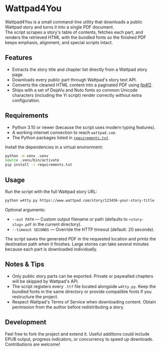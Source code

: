 # Wattpad4You

Wattpad4You is a small command-line utility that downloads a public Wattpad story and turns it into a single PDF document.  
The script scrapes a story's table of contents, fetches each part, and renders the retrieved HTML with the bundled fonts so the finished PDF keeps emphasis, alignment, and special scripts intact.

## Features
- Extracts the story title and chapter list directly from a Wattpad story page.
- Downloads every public part through Wattpad's story text API.
- Converts the cleaned HTML content into a paginated PDF using [fpdf2](https://pyfpdf.github.io/fpdf2/).
- Ships with a set of DejaVu and Noto fonts so common Unicode characters (including the Yi script) render correctly without extra configuration.

## Requirements
- Python 3.10 or newer (because the script uses modern typing features).
- A working internet connection to reach `wattpad.com`.
- The Python packages listed in [`requirements.txt`](requirements.txt).

Install the dependencies in a virtual environment:

```bash
python -m venv .venv
source .venv/bin/activate
pip install -r requirements.txt
```

## Usage
Run the script with the full Wattpad story URL:

```bash
python w4tty.py https://www.wattpad.com/story/123456-your-story-title
```

Optional arguments:

- `--out PATH` — Custom output filename or path (defaults to `<story-slug>.pdf` in the current directory).
- `--timeout SECONDS` — Override the HTTP timeout (default: 20 seconds).

The script saves the generated PDF in the requested location and prints the destination path when it finishes. Large stories can take several minutes because each part is downloaded individually.

## Notes & Tips
- Only public story parts can be exported. Private or paywalled chapters will be skipped by Wattpad's API.
- The script registers every `.ttf` file located alongside `w4tty.py`. Keep the bundled fonts in the same directory or provide compatible fonts if you restructure the project.
- Respect Wattpad's Terms of Service when downloading content. Obtain permission from the author before redistributing a story.

## Development
Feel free to fork the project and extend it. Useful additions could include EPUB output, progress indicators, or concurrency to speed up downloads. Contributions are welcome!
